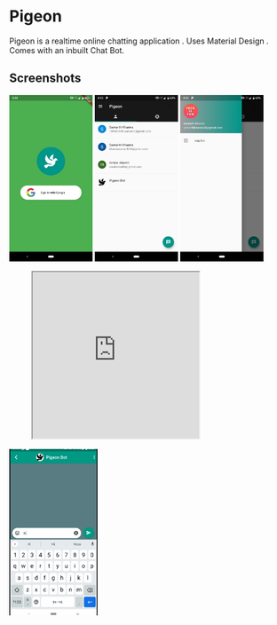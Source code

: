 # Pigeon
Pigeon is a realtime online chatting application .
Uses Material Design .
Comes with an inbuilt Chat Bot.

## Screenshots


<img src="https://github.com/SamiK28/Pigeon/blob/master/screenshots/1.png" height="300em" />  <img src="https://github.com/SamiK28/Pigeon/blob/master/screenshots/3.png" height="300em" />    <img src="https://github.com/SamiK28/Pigeon/blob/master/screenshots/4.png" height="300em" />

 

<figure class="video_container">
  <iframe src="https://raw.githubusercontent.com/SamiK28/Pigeon/master/screenshots/vid1.mp4" height="300em"> </iframe>
</figure>


<img src="https://raw.githubusercontent.com/SamiK28/Pigeon/master/screenshots/12.gif" height="300em" />  
